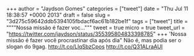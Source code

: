 
+++
author = "Jaydson Gomes"
categories = ["tweet"]
date = "Thu Jul 11 18:38:57 +0000 2013"
draft = false
slug = "3d275c59642ddb5394105fbdacf6ac61b182be1f"
tags = ["tweet"]
title = """"Nossa missão é fazer voc..."""
tweet = true
micro = true
tweet_url = "https://twitter.com/jaydson/status/355395804833398785"
+++
'Nossa missão é fazer você procrastinar dia após dia" Não é, mas podia ser o slogan do 9gag. http://t.co/LlqSbzCpos http://t.co/Q31ALraAUI
